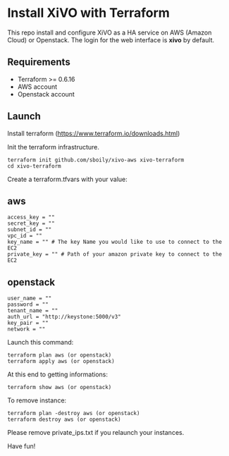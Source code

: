 # Install XiVO with Terraform

This repo install and configure XiVO as a HA service on AWS (Amazon Cloud) or Openstack. The login for the
web interface is **xivo** by default.

Requirements
------------

- Terraform >= 0.6.16
- AWS account
- Openstack account

Launch
------

Install terraform (https://www.terraform.io/downloads.html)

Init the terraform infrastructure.

    terraform init github.com/sboily/xivo-aws xivo-terraform
    cd xivo-terraform

Create a terraform.tfvars with your value:

aws
---

    access_key = ""
    secret_key = ""
    subnet_id = ""
    vpc_id = ""
    key_name = "" # The key Name you would like to use to connect to the EC2
    private_key = "" # Path of your amazon private key to connect to the EC2

openstack
---------

    user_name = ""
    password = ""
    tenant_name = ""
    auth_url = "http://keystone:5000/v3"
    key_pair = ""
    network = ""


Launch this command:

    terraform plan aws (or openstack)
    terraform apply aws (or openstack)

At this end to getting informations:

    terraform show aws (or openstack)
    
To remove instance:

    terraform plan -destroy aws (or openstack)
    terraform destroy aws (or openstack)

Please remove private_ips.txt if you relaunch your instances.
    
Have fun!
